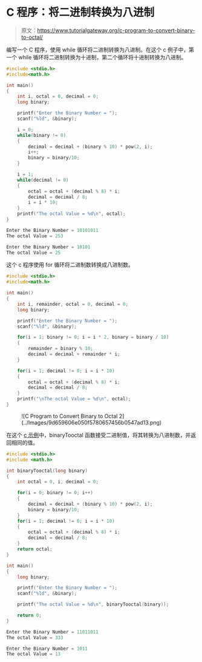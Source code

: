 # C 程序：将二进制转换为八进制

> 原文：<https://www.tutorialgateway.org/c-program-to-convert-binary-to-octal/>

编写一个 C 程序，使用 while 循环将二进制转换为八进制。在这个 c 例子中，第一个 while 循环将二进制转换为十进制，第二个循环将十进制转换为八进制。

```c
#include <stdio.h>
#include<math.h>

int main()
{
    int i, octal = 0, decimal = 0;
    long binary;

    printf("Enter the Binary Number = ");
    scanf("%ld", &binary);

    i = 0;
    while(binary != 0)
    {
        decimal = decimal + (binary % 10) * pow(2, i);
        i++;
        binary = binary/10;
    }

    i = 1;
    while(decimal != 0) 
    {
        octal = octal + (decimal % 8) * i;
        decimal = decimal / 8;
        i = i * 10;
    }
    printf("The octal Value = %d\n", octal);
}
```

```c
Enter the Binary Number = 10101011
The octal Value = 253

Enter the Binary Number = 10101
The octal Value = 25
```

这个 c 程序使用 for 循环将二进制数转换成八进制数。

```c
#include <stdio.h>
#include<math.h>

int main()
{
    int i, remainder, octal = 0, decimal = 0;
    long binary;

    printf("Enter the Binary Number = ");
    scanf("%ld", &binary);

    for(i = 1; binary != 0; i = i * 2, binary = binary / 10)
    {
        remainder = binary % 10;
        decimal = decimal + remainder * i;
    }

    for(i = 1; decimal != 0; i = i * 10) 
    {
        octal = octal + (decimal % 8) * i;
        decimal = decimal / 8;
    }
    printf("\nThe octal Value = %d\n", octal); 
}
```

<figure class="wp-block-image size-large">![C Program to Convert Binary to Octal 2](../Images/9d659606e050f5780657456b0547ad13.png)</figure>

在这个 [c 示例](https://www.tutorialgateway.org/c-programming-examples/)中，binaryTooctal 函数接受二进制值，将其转换为八进制数，并返回相同的值。

```c
#include <stdio.h>
#include <math.h>

int binaryTooctal(long binary)
{
    int octal = 0, i, decimal = 0;

    for(i = 0; binary != 0; i++)
    {
        decimal = decimal + (binary % 10) * pow(2, i);
        binary = binary/10;
    }
    for(i = 1; decimal != 0; i = i * 10) 
    {
        octal = octal + (decimal % 8) * i;
        decimal = decimal / 8;
    }
    return octal;
}

int main()
{
    long binary;

    printf("Enter the Binary Number = ");
    scanf("%ld", &binary);

    printf("The octal Value = %d\n", binaryTooctal(binary)); 

    return 0;
}
```

```c
Enter the Binary Number = 11011011
The octal Value = 333

Enter the Binary Number = 1011
The octal Value = 13
```